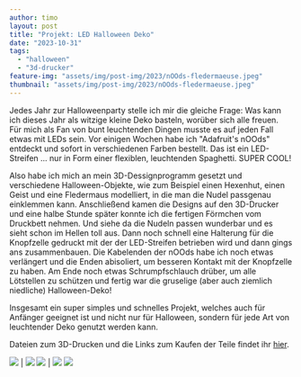 ```yaml
---
author: timo
layout: post
title: "Projekt: LED Halloween Deko"
date: "2023-10-31"
tags:
  - "halloween"
  - "3d-drucker"
feature-img: "assets/img/post-img/2023/nOOds-fledermaeuse.jpeg"
thumbnail: "assets/img/post-img/2023/nOOds-fledermaeuse.jpeg"
---
```


Jedes Jahr zur Halloweenparty stelle ich mir die gleiche Frage: Was kann ich dieses Jahr als witzige kleine Deko basteln, worüber sich alle freuen. Für mich als Fan von bunt leuchtenden Dingen musste es auf jeden Fall etwas mit LEDs sein. Vor einigen Wochen habe ich "Adafruit's nOOds" entdeckt und sofort in verschiedenen Farben bestellt. Das ist ein LED-Streifen ... nur in Form einer flexiblen, leuchtenden Spaghetti. SUPER COOL!

Also habe ich mich an mein 3D-Dessignprogramm gesetzt und verschiedene Halloween-Objekte, wie zum Beispiel einen Hexenhut, einen Geist und eine Fledermaus modelliert, in die man die Nudel passgenau einklemmen kann.
Anschließend kamen die Designs auf den 3D-Drucker und eine halbe Stunde später konnte ich die fertigen Förmchen vom Druckbett nehmen. Und siehe da die Nudeln passen wunderbar und es sieht schon im Hellen toll aus.
Dann noch schnell eine Halterung für die Knopfzelle gedruckt mit der der LED-Streifen betrieben wird und dann gings ans zusammenbauen. Die Kabelenden der nOOds habe ich noch etwas verlängert und die Enden abisoliert, um besseren Kontakt mit der Knopfzelle zu haben. Am Ende noch etwas Schrumpfschlauch drüber, um alle Lötstellen zu schützen und fertig war die gruselige (aber auch ziemlich niedliche) Halloween-Deko!

Insgesamt ein super simples und schnelles Projekt, welches auch für Anfänger geeignet ist und nicht nur für Halloween, sondern für jede Art von leuchtender Deko genutzt werden kann.

Dateien zum 3D-Drucken und die Links zum Kaufen der Teile findet ihr [hier](https://github.com/timherrm/nOOds).

![](/assets/img/post-img/2023/nOOds-fledermaeuse.jpeg) | ![](/assets/img/post-img/2023/nOOds-render.png)
![](/assets/img/post-img/2023/nOOds-fledermaus.jpeg) | ![](/assets/img/post-img/2023/nOOds-geist.jpeg)
![](/assets/img/post-img/2023/nOOds-hexenhut.jpeg)